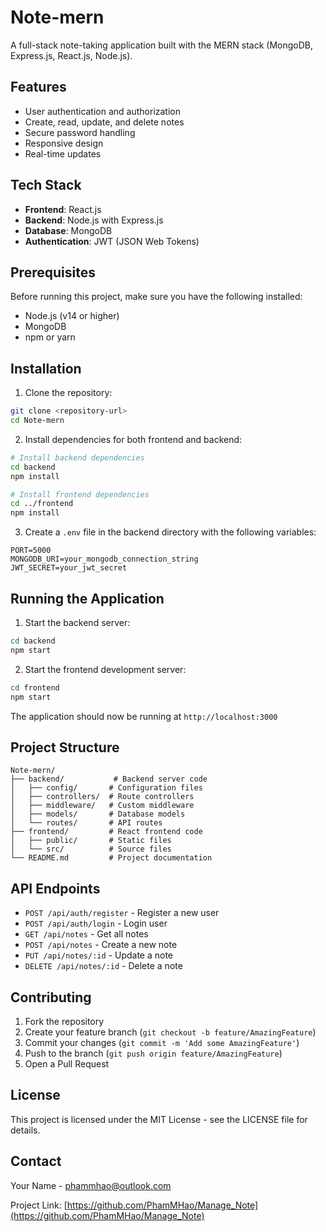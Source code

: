 # Note-mern

A full-stack note-taking application built with the MERN stack (MongoDB, Express.js, React.js, Node.js).

## Features

- User authentication and authorization
- Create, read, update, and delete notes
- Secure password handling
- Responsive design
- Real-time updates

## Tech Stack

- **Frontend**: React.js
- **Backend**: Node.js with Express.js
- **Database**: MongoDB
- **Authentication**: JWT (JSON Web Tokens)

## Prerequisites

Before running this project, make sure you have the following installed:

- Node.js (v14 or higher)
- MongoDB
- npm or yarn

## Installation

1. Clone the repository:

```bash
git clone <repository-url>
cd Note-mern
```

2. Install dependencies for both frontend and backend:

```bash
# Install backend dependencies
cd backend
npm install

# Install frontend dependencies
cd ../frontend
npm install
```

3. Create a `.env` file in the backend directory with the following variables:

```
PORT=5000
MONGODB_URI=your_mongodb_connection_string
JWT_SECRET=your_jwt_secret
```

## Running the Application

1. Start the backend server:

```bash
cd backend
npm start
```

2. Start the frontend development server:

```bash
cd frontend
npm start
```

The application should now be running at `http://localhost:3000`

## Project Structure

```
Note-mern/
├── backend/           # Backend server code
│   ├── config/       # Configuration files
│   ├── controllers/  # Route controllers
│   ├── middleware/   # Custom middleware
│   ├── models/       # Database models
│   └── routes/       # API routes
├── frontend/         # React frontend code
│   ├── public/       # Static files
│   └── src/          # Source files
└── README.md         # Project documentation
```

## API Endpoints

- `POST /api/auth/register` - Register a new user
- `POST /api/auth/login` - Login user
- `GET /api/notes` - Get all notes
- `POST /api/notes` - Create a new note
- `PUT /api/notes/:id` - Update a note
- `DELETE /api/notes/:id` - Delete a note

## Contributing

1. Fork the repository
2. Create your feature branch (`git checkout -b feature/AmazingFeature`)
3. Commit your changes (`git commit -m 'Add some AmazingFeature'`)
4. Push to the branch (`git push origin feature/AmazingFeature`)
5. Open a Pull Request

## License

This project is licensed under the MIT License - see the LICENSE file for details.

## Contact

Your Name - phammhao@outlook.com

Project Link: [https://github.com/PhamMHao/Manage_Note](https://github.com/PhamMHao/Manage_Note)
